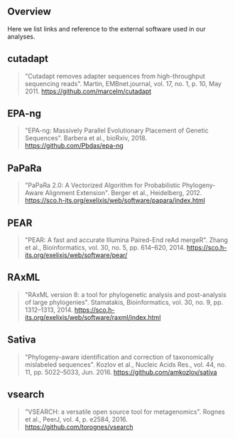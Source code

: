 Overview
-------------------------

Here we list links and reference to the external software used in our analyses.

cutadapt
-------------------------

> "Cutadapt removes adapter sequences from high-throughput sequencing reads".
> Martin, EMBnet.journal, vol. 17, no. 1, p. 10, May 2011.
> https://github.com/marcelm/cutadapt

EPA-ng
-------------------------

> "EPA-ng: Massively Parallel Evolutionary Placement of Genetic Sequences".
> Barbera et al., bioRxiv, 2018.
> https://github.com/Pbdas/epa-ng

PaPaRa
-------------------------

> "PaPaRa 2.0: A Vectorized Algorithm for Probabilistic Phylogeny-Aware Alignment Extension".
> Berger et al., Heidelberg, 2012.
> https://sco.h-its.org/exelixis/web/software/papara/index.html

PEAR
-------------------------

> "PEAR: A fast and accurate Illumina Paired-End reAd mergeR".
> Zhang et al., Bioinformatics, vol. 30, no. 5, pp. 614–620, 2014.
> https://sco.h-its.org/exelixis/web/software/pear/

RAxML
-------------------------

> "RAxML version 8: a tool for phylogenetic analysis and post-analysis of large phylogenies".
> Stamatakis, Bioinformatics, vol. 30, no. 9, pp. 1312–1313, 2014.
> https://sco.h-its.org/exelixis/web/software/raxml/index.html

Sativa
-------------------------

> "Phylogeny-aware identification and correction of taxonomically mislabeled sequences".
> Kozlov et al., Nucleic Acids Res., vol. 44, no. 11, pp. 5022–5033, Jun. 2016.
> https://github.com/amkozlov/sativa

vsearch
-------------------------

> "VSEARCH: a versatile open source tool for metagenomics".
> Rognes et al., PeerJ, vol. 4, p. e2584, 2016.
> https://github.com/torognes/vsearch

